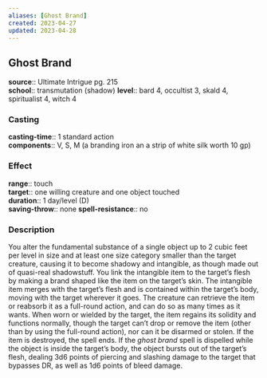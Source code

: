 ```yaml
---
aliases: [Ghost Brand]
created: 2023-04-27
updated: 2023-04-28
---
```


## Ghost Brand

**source**:: Ultimate Intrigue pg. 215  
**school**:: transmutation (shadow)
**level**:: bard 4, occultist 3, skald 4, spiritualist 4, witch 4

### Casting

**casting-time**:: 1 standard action  
**components**:: V, S, M (a branding iron an a strip of white silk worth 10 gp)

### Effect

**range**:: touch  
**target**:: one willing creature and one object touched  
**duration**:: 1 day/level (D)  
**saving-throw**:: none
**spell-resistance**:: no

### Description

You alter the fundamental substance of a single object up to 2 cubic feet per level in size and at least one size category smaller than the target creature, causing it to become shadowy and intangible, as though made out of quasi-real shadowstuff. You link the intangible item to the target’s flesh by making a brand shaped like the item on the target’s skin. The intangible item merges with the target’s flesh and is contained within the target’s body, moving with the target wherever it goes. The creature can retrieve the item or reabsorb it as a full-round action, and can do so as many times as it wants. When worn or wielded by the target, the item regains its solidity and functions normally, though the target can’t drop or remove the item (other than by using the full-round action), nor can it be disarmed or stolen. If the item is destroyed, the spell ends. If the *ghost brand* spell is dispelled while the object is inside the target’s body, the object bursts out of the target’s flesh, dealing 3d6 points of piercing and slashing damage to the target that bypasses DR, as well as 1d6 points of bleed damage.
